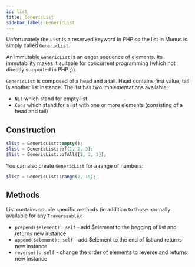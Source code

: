 ```yaml
---
id: list
title: GenericList
sidebar_label: GenericList
---
```


Unfortunately the `List` is a reserved keyword in PHP so the list in Munus is simply called `GenericList`.

An immutable `GenericList` is an eager sequence of elements. 
Its immutability makes it suitable for concurrent programming (which not directly supported in PHP ;)).

`GenericList` is composed of a head and a tail. Head contains first value, tail is another list instance.
The list has two implementations available:
 - `Nil` which stand for empty list
 - `Cons` which stand for a list with one or more elements (consisting of a head and tail)
 
## Construction

```php
$list = GenericList::empty();
$list = GenericList::of(1, 2, 3);
$list = GenericList::ofAll([1, 2, 3]);
```

You can also create `GenericList` for a range of numbers:

```php
$list = GenericList::range(2, 15);
```

## Methods

List contains couple specific methods (in addition to those normally available for any `Traverasable`):

 - `prepend($element): self` - add $element to the begging of list and returns new instance
 - `append($element): self` - add $element to the end of list and returns new instance
 - `reverse(): self` - change the order of elements to reverse and returns new instance 
